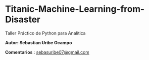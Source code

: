# Titanic-Machine-Learning-from-Disaster

Taller Práctico de Python para Analítica

**Autor: Sebastian Uribe Ocampo**

**Comentarios** : sebasuribe07@gmail.com

